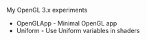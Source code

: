 My OpenGL 3.x experiments
* OpenGLApp - Minimal OpenGL app
* Uniform - Use Uniform variables in shaders